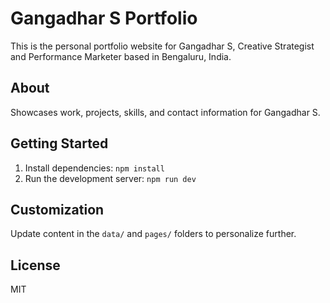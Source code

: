 # Gangadhar S Portfolio

This is the personal portfolio website for Gangadhar S, Creative Strategist and Performance Marketer based in Bengaluru, India.

## About

Showcases work, projects, skills, and contact information for Gangadhar S.

## Getting Started

1. Install dependencies: `npm install`
2. Run the development server: `npm run dev`

## Customization

Update content in the `data/` and `pages/` folders to personalize further.

## License

MIT